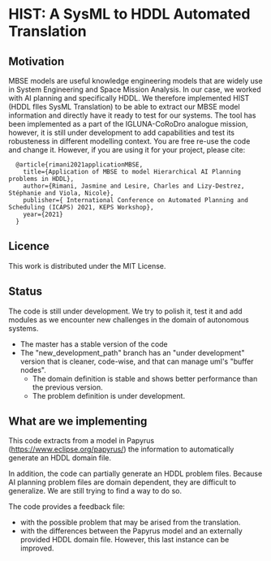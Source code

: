 # HIST: A SysML to HDDL Automated Translation 

## Motivation
MBSE models are useful knowledge engineering models that are widely use in System Engineering and Space Mission Analysis. 
In our case, we worked with AI planning and specifically HDDL.
We therefore implemented HIST (HDDL fIles SysML Translation) to be able to extract our MBSE model information and directly have it ready to test for our systems.
The tool has been implemented as a part of the IGLUNA-CoRoDro analogue mission, however, it is still under development to add capabilities and test its robusteness in different modelling context. 
You are free re-use the code and change it. However, if you are using it for your project, please cite:
```
  @article{rimani2021applicationMBSE,
    title={Application of MBSE to model Hierarchical AI Planning problems in HDDL},
    author={Rimani, Jasmine and Lesire, Charles and Lizy-Destrez, Stéphanie and Viola, Nicole},
    publisher={ International Conference on Automated Planning and Scheduling (ICAPS) 2021, KEPS Workshop},
    year={2021}
  }
```
## Licence 
This work is distributed under the MIT License.

## Status
The code is still under development. We try to polish it, test it and add modules as we encounter new challenges in the domain of autonomous systems.
  - The master has a stable version of the code
  - The "new_development_path" branch has an "under development" version that is cleaner, code-wise, and that can manage uml's "buffer nodes". 
       - The domain definition is stable and shows better performance than the previous version. 
       - The problem definition is under development.

## What are we implementing
This code extracts from a model in Papyrus (https://www.eclipse.org/papyrus/) the information to automatically generate an HDDL domain file. 

In addition, the code can partially generate an HDDL problem files. Because AI planning problem files are domain dependent, they are difficult to generalize. We are still trying to find a way to do so.

The code provides a feedback file:
  - with the possible problem that may be arised from the translation.
  - with the differences between the Papyrus model and an externally provided HDDL domain file. However, this last instance can be improved. 

